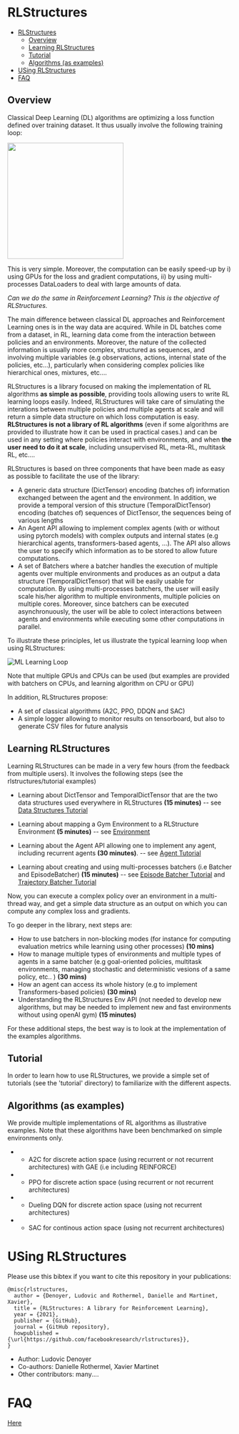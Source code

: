 # RLStructures

- [RLStructures](#rlstructures)
  - [Overview](#overview)
  - [Learning RLStructures](#learning-rlstructures)
  - [Tutorial](#tutorial)
  - [Algorithms (as examples)](#algorithms-as-examples)
- [USing RLStructures](#using-rlstructures)
- [FAQ](#faq)

## Overview

Classical Deep Learning (DL) algorithms are optimizing a loss function defined over training dataset. It thus usually involve the following training loop:

<img src="images/mlloop.png" width="260">

This is very simple. Moreover, the computation can be easily speed-up by i) using GPUs for the loss and gradient computations, ii) by using multi-processes DataLoaders to deal with large amounts of data. 

*Can we do the same in Reinforcement Learning? This is the objective of RLStructures.*

The main difference between classical DL approaches and Reinforcement Learning ones is 
in the way data are acquired. While in DL batches come from a dataset, in RL, learning data come from the interaction between policies and an environments. Moreover, the nature of the collected information is usually more complex, structured as sequences, and involving multiple variables (e.g observations, actions, internal state of the policies, etc…), particularly when considering complex policies like hierarchical ones, mixtures, etc…. 

RLStructures is a library focused on making the implementation of RL algorithms **as simple as possible**, providing  tools allowing users to write RL learning loops easily. Indeed, RLStructures will take care of simulating the interations between multiple policies and multiple agents at scale and will return a simple data structure on which loss computation is easy. **RLStructures is not a library of RL algorithms** (even if some algorithms are provided to illustrate how it can be used in practical cases.) and can be used in any setting where policies interact with  environments, and when **the user need to do it at scale**, including unsupervised RL, meta-RL, multitask RL, etc…. 

RLStructures is based on three components that have been made as easy as possible to facilitate the use of the library:
* A generic data structure (DictTensor) encoding (batches of) information exchanged between the agent and the environment. In addition, we provide a temporal version of this structure (TemporalDictTensor) encoding (batches of) sequences of DictTensor, the sequences being of various lengths
* An Agent API allowing to implement complex agents (with or without using pytorch  models) with complex outputs and internal states (e.g hierarchical agents, transformers-based agents, …). The API also allows the user to specify which information as to be stored to allow future computations.
* A set of Batchers where a batcher handles the execution of multiple agents over multiple environments and produces as an output a data structure (TemporalDictTensor) that will be easily usable for computation. By using multi-processes batchers, the user will easily scale his/her algorithm to multiple environments, multiple policies on multiple cores. Moreover, since batchers can be executed asynchronuously, the user will be able to colect interactions between agents and environments while executing some other computations in parallel. 

To illustrate these principles, let us illustrate the typical learning loop when using RLStructures:

![ML Learning Loop](images/rlstructloop.png)

Note that multiple GPUs and CPUs can be used (but examples are provided with batchers on CPUs, and learning algorithm on CPU or GPU)

In addition, RLStructures propose:
* A set of classical algorithms (A2C, PPO, DDQN and SAC)
* A simple logger allowing to monitor results on tensorboard, but also to generate CSV files for future analysis


## Learning RLStructures 

Learning RLStructures can be made in a very few hours (from the feedback from multiple users). It involves the following steps (see the rlstructures/tutorial examples)
* Learning about DictTensor and TemporalDictTensor that are the two data structures used everywhere in RLStructures **(15 minutes)** -- see [Data Structures Tutorial](doc/DataStructures.md)

* Learning about mapping a Gym Environment to a RLStructure Environment **(5 minutes)** -- see [Environment](doc/Environments.md)
* Learning about the Agent API allowing one to implement any agent, including recurrent agents **(30 minutes)**.  -- see [Agent Tutorial](doc/Agent.md)
* Learning about creating and using multi-processes batchers (i.e Batcher and EpisodeBatcher) **(15 minutes)**  -- see [Episode Batcher Tutorial](doc/MultiProcessEpisodeBatcher.md) and [Trajectory Batcher Tutorial](doc/MultiProcessTrajectoryBatcher.md)

Now, you can execute a complex policy over an environment in a multi-thread way, and get a simple data structure as an output on which you can compute any complex loss and gradients.

To go deeper in the library, next steps are:
* How to use batchers in non-blocking modes (for instance for computing evaluation metrics while learning using other processes) **(10 mins)**
* How to manage  multiple types of environments and multiple types of agents in a same batcher (e.g goal-oriented policies, multitask environments, managing stochastic and deterministic vesions of a same policy, etc.. ) **(30 mins)**
* How an agent can access its whole history (e.g to implement Transformers-based policies) **(30 mins)**
* Understanding the RLStructures Env API (not needed to develop new algorithms, but may be needed to implement new and fast environments without using openAI gym) **(15 minutes)**

For these additional steps, the best way is to look at the implementation of the examples algorithms.

## Tutorial
In order to learn how to use RLStructures, we provide a simple set of tutorials (see the 'tutorial' directory) to familiarize with the different aspects. 

## Algorithms (as examples)
We provide multiple implementations of RL algorithms as illustrative examples. Note that these algorithms have been benchmarked on simple environments only.
* * A2C for discrete action space (using recurrent or not recurrent architectures) with GAE (i.e including REINFORCE)
* * PPO for discrete action space (using recurrent or not recurrent architectures)
* * Dueling DQN for discrete action space (using not recurrent architectures)
* * SAC for continous action space (using not recurrent architectures)

# USing RLStructures

Please use this bibtex if you want to cite this repository in your publications:

```
@misc{rlstructures,
  author = {Denoyer, Ludovic and Rothermel, Danielle and Martinet, Xavier},
  title = {RLStructures: A library for Reinforcement Learning},
  year = {2021},
  publisher = {GitHub},
  journal = {GitHub repository},
  howpublished = {\url{https://github.com/facebookresearch/rlstructures}},
}
```

* Author: Ludovic Denoyer
* Co-authors: Danielle Rothermel, Xavier Martinet
* Other contributors: many.... 

# FAQ

[Here](https://github.com/fairinternal/rlstructures/blob/master/FAQ.md)
